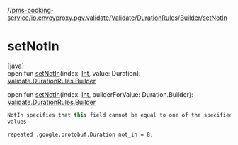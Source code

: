 //[pms-booking-service](../../../../../index.md)/[io.envoyproxy.pgv.validate](../../../index.md)/[Validate](../../index.md)/[DurationRules](../index.md)/[Builder](index.md)/[setNotIn](set-not-in.md)

# setNotIn

[java]\
open fun [setNotIn](set-not-in.md)(index: [Int](https://kotlinlang.org/api/core/kotlin-stdlib/kotlin/-int/index.html), value: Duration): [Validate.DurationRules.Builder](index.md)

open fun [setNotIn](set-not-in.md)(index: [Int](https://kotlinlang.org/api/core/kotlin-stdlib/kotlin/-int/index.html), builderForValue: Duration.Builder): [Validate.DurationRules.Builder](index.md)

```kotlin
NotIn specifies that this field cannot be equal to one of the specified
values

```
`repeated .google.protobuf.Duration not_in = 8;`